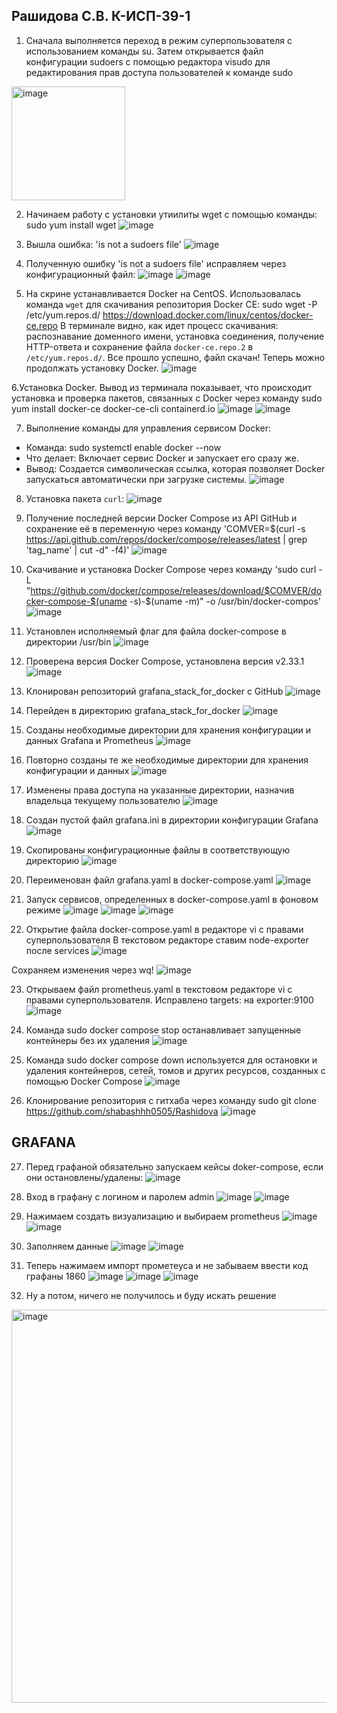 ## Рашидова С.В. К-ИСП-39-1 
     
1. Сначала выполняется переход в режим суперпользователя с использованием команды su. Затем открывается файл конфигурации sudoers с помощью редактора visudo для редактирования прав доступа пользователей к команде sudo
<img width="182" alt="image" src="https://github.com/user-attachments/assets/06f403e9-b872-49b3-be8f-32b8da68c5aa" />

2. Начинаем работу с установки утиилиты wget с помощью команды:
sudo yum install wget
![image](https://github.com/user-attachments/assets/629b90b1-48c4-4299-b07a-823bc06a64e0)

3. Вышла ошибка: 'is not a sudoers file'
![image](https://github.com/user-attachments/assets/650e50e9-db9b-4a3d-b901-808454068497)

4. Полученную ошибку 'is not a sudoers file' исправляем через конфигурационный файл:
![image](https://github.com/user-attachments/assets/5007a8e0-e5b3-42ef-90de-fb7d2fc0da61)
![image](https://github.com/user-attachments/assets/76c9d121-a624-4234-838b-692f8216eab3)

5. На скрине устанавливается Docker на CentOS. Использовалась команда `wget` для скачивания репозитория Docker CE:
sudo wget -P /etc/yum.repos.d/ https://download.docker.com/linux/centos/docker-ce.repo
В терминале видно, как идет процесс скачивания: распознавание доменного имени, установка соединения, получение HTTP-ответа и сохранение файла `docker-ce.repo.2` в `/etc/yum.repos.d/`. Все прошло успешно, файл скачан! Теперь можно продолжать установку Docker.
![image](https://github.com/user-attachments/assets/dde00933-ba16-4811-a143-cbf739cca7b5)

6.Установка Docker. Вывод из терминала показывает, что происходит установка и проверка пакетов, связанных с Docker через команду sudo yum install docker-ce docker-ce-cli containerd.io
![image](https://github.com/user-attachments/assets/19513d82-733c-4f44-921f-c81dabbc11a3)
![image](https://github.com/user-attachments/assets/dd46d5f2-21ce-40d8-a136-bb7c899a0cc8)

7. Выполнение команды для управления сервисом Docker:
- Команда: 
sudo systemctl enable docker --now
- Что делает: Включает сервис Docker и запускает его сразу же. 
- Вывод: Создается символическая ссылка, которая позволяет Docker запускаться автоматически при загрузке системы.
![image](https://github.com/user-attachments/assets/54dc0152-4217-4961-a448-211bd6dffad1)

8. Установка пакета `curl`:
![image](https://github.com/user-attachments/assets/5c6f95d8-d07a-492b-859e-06355d07d299)

9. Получение последней версии Docker Compose из API GitHub и сохранение её в переменную через команду 'COMVER=$(curl -s https://api.github.com/repos/docker/compose/releases/latest | grep 'tag_name' | cut -d\" -f4)' 
![image](https://github.com/user-attachments/assets/52ab2d93-57a0-42ab-8bb9-f0e08e609166)

10. Скачивание и установка Docker Compose через команду 'sudo curl -L "https://github.com/docker/compose/releases/download/$COMVER/docker-compose-$(uname -s)-$(uname -m)" -o /usr/bin/docker-compos'
![image](https://github.com/user-attachments/assets/bceba0c8-a8c6-4d5d-82b3-7213db6bb0bc)

11. Установлен исполняемый флаг для файла docker-compose в директории /usr/bin
![image](https://github.com/user-attachments/assets/1380838f-fd19-47f5-a03d-423cec354d94)

12. Проверена версия Docker Compose, установлена версия v2.33.1
![image](https://github.com/user-attachments/assets/c33a681d-7bca-4935-bbaf-276537cba977)

13. Клонирован репозиторий grafana_stack_for_docker с GitHub
![image](https://github.com/user-attachments/assets/b1063963-51fc-4e97-9c0a-238fb420a2e4)

14. Перейден в директорию grafana_stack_for_docker
![image](https://github.com/user-attachments/assets/fe1d8a35-3df0-49d8-9899-66c23978492b)

15. Созданы необходимые директории для хранения конфигурации и данных Grafana и Prometheus
![image](https://github.com/user-attachments/assets/e7cae3fc-3c34-4d3a-a14e-a8579dc441e2)

16. Повторно созданы те же необходимые директории для хранения конфигурации и данных
![image](https://github.com/user-attachments/assets/65b871be-c268-4dfc-af19-0a83f03e63f8)

17. Изменены права доступа на указанные директории, назначив владельца текущему пользователю
![image](https://github.com/user-attachments/assets/afa2d8da-3751-44e4-97af-8906e6b981f2)

18. Создан пустой файл grafana.ini в директории конфигурации Grafana
![image](https://github.com/user-attachments/assets/c27a4892-6114-44db-ab5d-cf21fcede1e8)

19. Скопированы конфигурационные файлы в соответствующую директорию
![image](https://github.com/user-attachments/assets/16a7e4bc-5fe6-4be4-b21b-f9f02fb7a664)

20. Переименован файл grafana.yaml в docker-compose.yaml
![image](https://github.com/user-attachments/assets/c86b4351-5410-4ef1-8533-82cd8e8d5251)

21. Запуск сервисов, определенных в docker-compose.yaml в фоновом режиме
![image](https://github.com/user-attachments/assets/26192c78-e045-476d-a4ef-197e3c0cc23d)
![image](https://github.com/user-attachments/assets/3134b193-37b9-40b0-9624-58b5daedc604)
![image](https://github.com/user-attachments/assets/749b4785-3d48-47bd-a203-097113b7c2ef)

22. Открытие файла docker-compose.yaml в редакторе vi с правами суперпользователя
В текстовом редакторе ставим node-exporter после services
![image](https://github.com/user-attachments/assets/6bff7b6c-1126-4abf-be49-a55174b52dcf)

Сохраняем изменения через wq!
![image](https://github.com/user-attachments/assets/f030137c-95cf-4af5-9c24-2be648fcd74d)

23. Открываем файл prometheus.yaml в текстовом редакторе vi с правами суперпользователя. Исправлено targets: на exporter:9100
![image](https://github.com/user-attachments/assets/4acc6cf5-5841-433c-934e-02e50362a149)

24. Команда sudo docker compose stop останавливает запущенные контейнеры без их удаления
![image](https://github.com/user-attachments/assets/29c108d7-318a-4dc1-88e5-beb48ac40c67)

25. Команда sudo docker compose down используется для остановки и удаления контейнеров, сетей, томов и других ресурсов, созданных с помощью Docker Compose
![image](https://github.com/user-attachments/assets/49e937f2-f2f3-45d7-987b-800c0eebc12a)

26. Клонирование репозитория с гитхаба через команду sudo git clone https://github.com/shabashhh0505/Rashidova
![image](https://github.com/user-attachments/assets/72920517-d434-412a-9a91-f2b27426639e)

## GRAFANA
27. Перед графаной обязательно запускаем кейсы doker-compose, если они остановлены/удалены:
![image](https://github.com/user-attachments/assets/526e5cda-4bb2-4f7d-a891-1b16cb0c8bc5)

28. Вход в графану с логином и паролем admin
![image](https://github.com/user-attachments/assets/248780bb-bea2-4478-9c65-69031c4225b7)
![image](https://github.com/user-attachments/assets/a6cf01c0-e460-4cea-88d8-c645a3147de5)

29. Нажимаем создать визуализацию и выбираем prometheus
![image](https://github.com/user-attachments/assets/08917c89-1534-486d-b953-ec275c56a631)
![image](https://github.com/user-attachments/assets/6c18985b-e72c-42df-b09f-045b505ddc1f)

30. Заполняем данные
![image](https://github.com/user-attachments/assets/44b6b06b-45f9-408d-9ac2-cda7add75995)
![image](https://github.com/user-attachments/assets/708e1893-c34f-46b1-ade7-15aa67f7bb94)

31. Теперь нажимаем импорт прометеуса и не забываем ввести код графаны 1860
![image](https://github.com/user-attachments/assets/14d452b1-e1a0-409c-b7b7-dbe5e27d690f)
![image](https://github.com/user-attachments/assets/c21ac16f-d0c6-4416-8379-f5ada99440fb)
![image](https://github.com/user-attachments/assets/88552ca0-df59-468e-aada-6743cf367d6e)

32. Ну а потом, ничего не получилось и буду искать решение
<img width="629" alt="image" src="https://github.com/user-attachments/assets/4e2b8fed-b181-41f0-9997-267b99299395" />

















